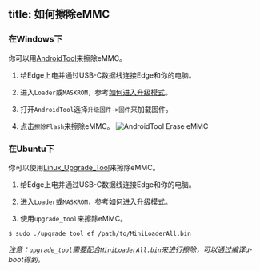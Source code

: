 title: 如何擦除eMMC
---

### 在Windows下
你可以用[AndroidTool](http://dl.khadas.com/Tools/AndroidTool_Release_zh_v2.58.zip)来擦除eMMC。


1. 给Edge上电并通过USB-C数据线连接Edge和你的电脑。

2. 进入`Loader`或`MASKROM`，参考[如何进入升级模式](/zh-cn/edge/HowtoBootIntoUpgradeMode.html)。

3. 打开`AndroidTool`选择`升级固件->固件`来加载固件。

4. 点击`擦除Flash`来擦除eMMC。
![AndroidTool Erase eMMC](/images/edge/AndroidTool_erase_zh.png)

### 在Ubuntu下
你可以使用[Linux_Upgrade_Tool](http://dl.khadas.com/Tools/Linux_Upgrade_Tool_v1.34.zip)来擦除eMMC。

1. 给Edge上电并通过USB-C数据线连接Edge和你的电脑。

2. 进入`Loader`或`MASKROM`，参考[如何进入升级模式](/zh-cn/edge/HowtoBootIntoUpgradeMode.html)。

3. 使用`upgrade_tool`来擦除eMMC。
```
$ sudo ./upgrade_tool ef /path/to/MiniLoaderAll.bin
```
*注意：`upgrade_tool`需要配合`MiniLoaderAll.bin`来进行擦除，可以通过编译u-boot得到。*

